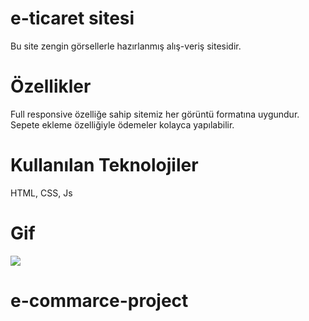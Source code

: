 # e-ticaret sitesi
Bu site zengin görsellerle hazırlanmış alış-veriş sitesidir.

# Özellikler
Full responsive özelliğe sahip sitemiz her görüntü formatına uygundur.
Sepete ekleme özelliğiyle ödemeler kolayca yapılabilir.

# Kullanılan Teknolojiler
HTML, CSS, Js

# Gif
![](/images/costy.gif)
# e-commarce-project
